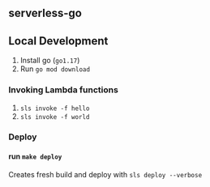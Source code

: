 ## serverless-go
## Local Development
1. Install go (`go1.17`)
2. Run `go mod download` 


### Invoking Lambda functions
1. `sls invoke -f hello`
2. `sls invoke -f world`

### Deploy
#### run `make deploy`
Creates fresh build and deploy with `sls deploy --verbose`